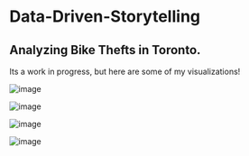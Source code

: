 # Data-Driven-Storytelling
## Analyzing Bike Thefts in Toronto. 
Its a work in progress, but here are some of my visualizations!
 
![image](https://github.com/khushil-sketch/Data-Driven-Storytelling/assets/52947378/74d432aa-7600-4163-a68c-02fb904bc979)

![image](https://github.com/khushil-sketch/Data-Driven-Storytelling/assets/52947378/f3c8eb92-54ac-4448-8444-366e24628530)

![image](https://github.com/khushil-sketch/Data-Driven-Storytelling/assets/52947378/b22e7aea-3307-49e9-aa8d-38ced0f7faad)

![image](https://github.com/khushil-sketch/Data-Driven-Storytelling/assets/52947378/83fd4856-b740-4ca8-9535-7575b9a1760a)



